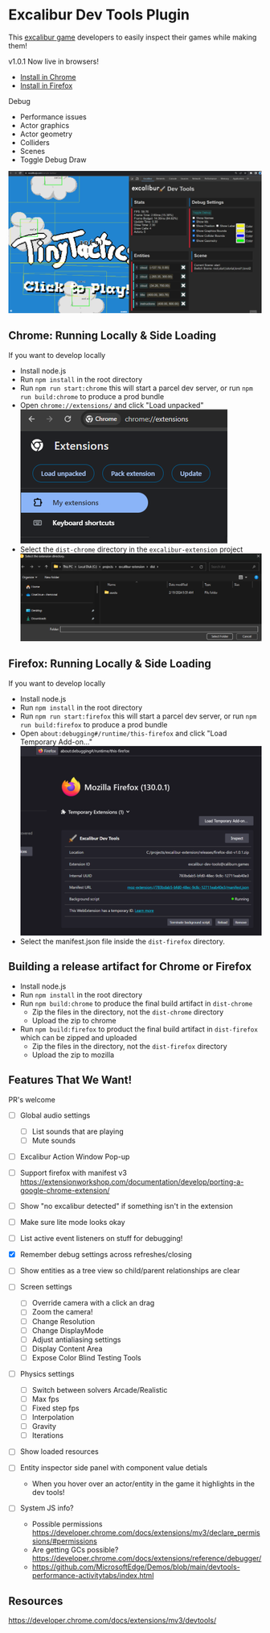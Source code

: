 # Excalibur Dev Tools Plugin

This [excalibur game](https://excaliburjs.com) developers to easily inspect their games while making them!

v1.0.1 Now live in browsers!

- [Install in Chrome](https://chromewebstore.google.com/detail/excalibur-dev-tools/dinddaeielhddflijbbcmpefamfffekc)
- [Install in Firefox](https://addons.mozilla.org/en-US/firefox/addon/excalibur-dev-tools/)

Debug

- Performance issues
- Actor graphics
- Actor geometry
- Colliders
- Scenes
- Toggle Debug Draw

![Example Extension Running](./extension.gif)

## Chrome: Running Locally & Side Loading

If you want to develop locally

- Install node.js
- Run `npm install` in the root directory
- Run `npm run start:chrome` this will start a parcel dev server, or run `npm run build:chrome` to produce a prod bundle
- Open `chrome://extensions/` and click "Load unpacked"
  ![chrome extensions tab](chrome-extensions.png)
- Select the `dist-chrome` directory in the `excalibur-extension` project
  ![excalibur-extension dist directory](dist-dir.png)

## Firefox: Running Locally & Side Loading

If you want to develop locally

- Install node.js
- Run `npm install` in the root directory
- Run `npm run start:firefox` this will start a parcel dev server, or run `npm run build:firefox` to produce a prod bundle
- Open `about:debugging#/runtime/this-firefox` and click "Load Temporary Add-on..."
  ![firefox extensions tab](firefox-extensions.png)
- Select the manifest.json file inside the `dist-firefox` directory.

## Building a release artifact for Chrome or Firefox

- Install node.js
- Run `npm install` in the root directory
- Run `npm build:chrome` to produce the final build artifact in `dist-chrome`
  - Zip the files in the directory, not the `dist-chrome` directory
  - Upload the zip to chrome
- Run `npm build:firefox` to product the final build artifact in `dist-firefox` which can be zipped and uploaded
  - Zip the files in the directory, not the `dist-firefox` directory
  - Upload the zip to mozilla

## Features That We Want!

PR's welcome

- [ ] Global audio settings
  - [ ] List sounds that are playing
  - [ ] Mute sounds
- [ ] Excalibur Action Window Pop-up
- [ ] Support firefox with manifest v3 https://extensionworkshop.com/documentation/develop/porting-a-google-chrome-extension/
- [ ] Show "no excalibur detected" if something isn't in the extension
- [ ] Make sure lite mode looks okay
- [ ] List active event listeners on stuff for debugging!
- [x] Remember debug settings across refreshes/closing
- [ ] Show entities as a tree view so child/parent relationships are clear
- [ ] Screen settings
  - [ ] Override camera with a click an drag
  - [ ] Zoom the camera!
  - [ ] Change Resolution
  - [ ] Change DisplayMode
  - [ ] Adjust antialiasing settings
  - [ ] Display Content Area
  - [ ] Expose Color Blind Testing Tools
- [ ] Physics settings
  - [ ] Switch between solvers Arcade/Realistic
  - [ ] Max fps
  - [ ] Fixed step fps
  - [ ] Interpolation
  - [ ] Gravity
  - [ ] Iterations
- [ ] Show loaded resources
- [ ] Entity inspector side panel with component value detials

  - When you hover over an actor/entity in the game it highlights in the dev tools!

- [ ] System JS info?
  - Possible permissions https://developer.chrome.com/docs/extensions/mv3/declare_permissions/#permissions
  - Are getting GCs possible? https://developer.chrome.com/docs/extensions/reference/debugger/
  - https://github.com/MicrosoftEdge/Demos/blob/main/devtools-performance-activitytabs/index.html

## Resources

https://developer.chrome.com/docs/extensions/mv3/devtools/
